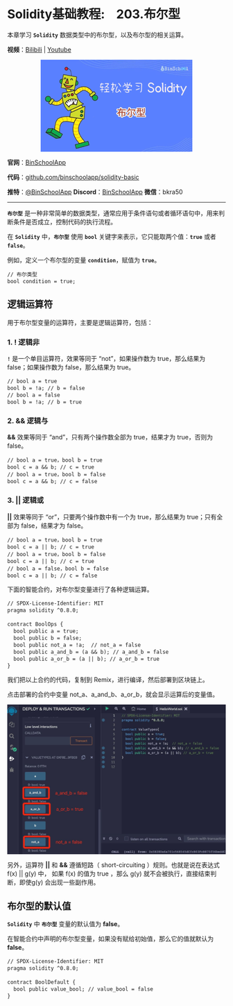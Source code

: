 # Solidity基础教程:&nbsp;&nbsp;&nbsp;&nbsp;203.布尔型 

本章学习 **`Solidity`** 数据类型中的布尔型，以及布尔型的相关运算。

**视频**：[Bilibili](https://www.bilibili.com/video/BV18u411L7Ki)  |  [Youtube](https://www.youtube.com/@BinSchoolApp)
<p align="center"><img src="./img/solidity-basic-v8.png" align="middle" /></p>

**官网**：[BinSchoolApp](https://binschool.app)

**代码**：[github.com/binschoolapp/solidity-basic](https://github.com/binschoolapp/solidity-basic)

**推特**：[@BinSchoolApp](https://twitter.com/BinSchoolApp)    **Discord**：[BinSchoolApp](https://discord.gg/PB2YEvggWq)   **微信**：bkra50 

-----
**`布尔型`** 是一种非常简单的数据类型，通常应用于条件语句或者循环语句中，用来判断条件是否成立，控制代码的执行流程。

在 **`Solidity`** 中，**`布尔型`** 使用 **`bool`** 关键字来表示，它只能取两个值：**`true`** 或者 **`false`**。

例如，定义一个布尔型的变量 **`condition`**，赋值为 **`true`**。

```solidity
// 布尔类型
bool condition = true;
```

## 逻辑运算符

用于布尔型变量的运算符，主要是逻辑运算符，包括：

### 1. ! 逻辑非
**`!`**  是一个单目运算符，效果等同于 “not”，如果操作数为 true，那么结果为 false；如果操作数为 false，那么结果为 true。

```solidity
// bool a = true
bool b = !a; // b = false
// bool a = false
bool b = !a; // b = true
```

### 2. && 逻辑与

**&&** 效果等同于 “and”，只有两个操作数全部为 true，结果才为 true，否则为 false。

```solidity
// bool a = true，bool b = true
bool c = a && b; // c = true
// bool a = true，bool b = false
bool c = a && b; // c = false
```

### 3. || 逻辑或
**||**  效果等同于 “or”，只要两个操作数中有一个为 true，那么结果为 true；只有全部为 false，结果才为 false。

```solidity
// bool a = true，bool b = true
bool c = a || b; // c = true
// bool a = true，bool b = false
bool c = a || b; // c = true
// bool a = false，bool b = false
bool c = a || b; // c = false
```

下面的智能合约，对布尔型变量进行了各种逻辑运算。

```solidity
// SPDX-License-Identifier: MIT
pragma solidity ^0.8.0;

contract BoolOps {
  bool public a = true;
  bool public b = false;
  bool public not_a = !a;  // not_a = false
  bool public a_and_b = (a && b); // a_and_b = false
  bool public a_or_b = (a || b); // a_or_b = true
}
```

我们把以上合约的代码，复制到 Remix，进行编译，然后部署到区块链上。

点击部署的合约中变量 not_a、a_and_b、a_or_b，就会显示运算后的变量值。

<p align="center"><img src="./img/valuetype-bool.png" align="middle" width="800px" /></p>

另外，运算符 **||** 和 **&&** 遵循短路（ short-circuiting ）规则。也就是说在表达式 f(x) || g(y) 中， 如果 f(x) 的值为 true ，那么 g(y) 就不会被执行，直接结束判断，即使g(y) 会出现一些副作用。

## 布尔型的默认值

**`Solidity`** 中 **`布尔型`** 变量的默认值为 **false**。

在智能合约中声明的布尔型变量，如果没有赋给初始值，那么它的值就默认为 **false**。

```solidity
// SPDX-License-Identifier: MIT
pragma solidity ^0.8.0;

contract BoolDefault {
  bool public value_bool; // value_bool = false
}
```